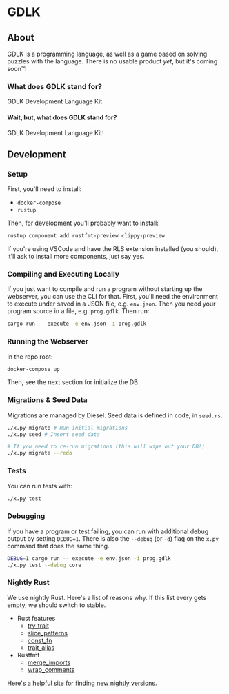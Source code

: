 # GDLK

## About

GDLK is a programming language, as well as a game based on solving puzzles with the language. There is no usable product _yet_, but it's coming soon™!

### What does GDLK stand for?

GDLK Development Language Kit

#### Wait, but, what does GDLK stand for?

GDLK Development Language Kit!

## Development

### Setup

First, you'll need to install:

- `docker-compose`
- `rustup`

Then, for development you'll probably want to install:

```sh
rustup component add rustfmt-preview clippy-preview
```

If you're using VSCode and have the RLS extension installed (you should), it'll ask to install more components, just say yes.

### Compiling and Executing Locally

If you just want to compile and run a program without starting up the webserver, you can use the CLI for that. First, you'll need the environment to execute under saved in a JSON file, e.g. `env.json`. Then you need your program source in a file, e.g. `prog.gdlk`. Then run:

```sh
cargo run -- execute -e env.json -i prog.gdlk
```

### Running the Webserver

In the repo root:

```sh
docker-compose up
```

Then, see the next section for initialize the DB.

### Migrations & Seed Data

Migrations are managed by Diesel. Seed data is defined in code, in `seed.rs`.

```sh
./x.py migrate # Run initial migrations
./x.py seed # Insert seed data

# If you need to re-run migrations (this will wipe out your DB!)
./x.py migrate --redo
```

### Tests

You can run tests with:

```sh
./x.py test
```

### Debugging

If you have a program or test failing, you can run with additional debug output by setting `DEBUG=1`. There is also the `--debug` (or `-d`) flag on the `x.py` command that does the same thing.

```sh
DEBUG=1 cargo run -- execute -e env.json -i prog.gdlk
./x.py test --debug core
```

### Nightly Rust

We use nightly Rust. Here's a list of reasons why. If this list every gets empty, we should switch to stable.

- Rust features
  - [try_trait](https://github.com/rust-lang/rust/issues/42327)
  - [slice_patterns](https://github.com/rust-lang/rust/issues/62254)
  - [const_fn](https://github.com/rust-lang/rust/issues/57563)
  - [trait_alias](https://github.com/rust-lang/rust/issues/41517)
- Rustfmt
  - [merge_imports](https://github.com/rust-lang/rustfmt/issues/3362)
  - [wrap_comments](https://github.com/rust-lang/rustfmt/issues/3347)

[Here's a helpful site for finding new nightly versions](https://rust-lang.github.io/rustup-components-history/).
